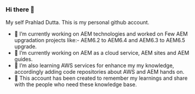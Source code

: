 ### Hi there 👋
My self Prahlad Dutta. This is my personal github account.

- 🔭 I’m currently working on AEM technologies and worked on Few AEM upgradation projects like:- AEM6.2 to AEM6.4 and AEM6.3 to AEM6.5 upgrade.
- 🔭 I’m currently working on AEM as a cloud service, AEM sites and AEM guides.
- 🌱 I’m also learning AWS services for enhance my my knowledge, accordingly adding code repositories about AWS and AEM hands on.
- 💬 This account has been created to remember my learnings and share with the people who need these knowledge base.
<!--
**techiearchive/techiearchive** is a ✨ _special_ ✨ repository because its `README.md` (this file) appears on your GitHub profile.

Here are some ideas to get you started:

- 🔭 I’m currently working on AEM technologies and worked on Few AEM upgradation AEM6.2 to AEM6.4 and AEM6.3 to AEM6.5 projects.
- 🌱 I’m currently learning AEM and it's integration. 
- 💬 This account has been created to remember my learning and share with the people who need these knowledge.
- 📫 How to reach me: ...
- 😄 Pronouns: ...
- ⚡ Fun fact: ...
-->
